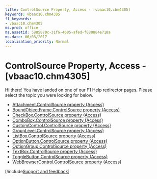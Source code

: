 ```yaml
---
title: ControlSource Property, Access - [vbaac10.chm4305]
keywords: vbaac10.chm4305
f1_keywords:
- vbaac10.chm4305
ms.prod: office
ms.assetid: 5985870c-31f6-4685-afed-f880884e718a
ms.date: 06/08/2017
localization_priority: Normal
---
```



# ControlSource Property, Access - [vbaac10.chm4305]

Hi there! You have landed on one of our F1 Help redirector pages. Please select the topic you were looking for below.

- [Attachment.ControlSource property (Access)](https://msdn.microsoft.com/library/6c1f2351-5671-51dd-0ff7-964719d91b9c%28Office.15%29.aspx)
- [BoundObjectFrame.ControlSource property (Access)](https://msdn.microsoft.com/library/f4200d00-fcb8-f15b-68e5-f1e58bfe41e8%28Office.15%29.aspx)
- [CheckBox.ControlSource property (Access)](https://msdn.microsoft.com/library/167d8da3-0489-ca23-2821-e455b8ac2d53%28Office.15%29.aspx)
- [ComboBox.ControlSource property (Access)](https://msdn.microsoft.com/library/d67db09e-d8c5-4605-2789-c75ac652ee0b%28Office.15%29.aspx)
- [CustomControl.ControlSource property (Access)](https://msdn.microsoft.com/library/1f773a09-7bcc-45ec-9380-3ab5ee13f024%28Office.15%29.aspx)
- [GroupLevel.ControlSource property (Access)](https://msdn.microsoft.com/library/b6f87977-abcc-2bb8-c6ea-720dd20789ec%28Office.15%29.aspx)
- [ListBox.ControlSource property (Access)](https://msdn.microsoft.com/library/3122f8ec-d7d6-18b2-5a68-2c175d2b0d85%28Office.15%29.aspx)
- [OptionButton.ControlSource property (Access)](https://msdn.microsoft.com/library/a2d61057-fe0b-4c00-88f9-f375074d7b3c%28Office.15%29.aspx)
- [OptionGroup.ControlSource property (Access)](https://msdn.microsoft.com/library/9f4a87a0-f31a-8b6f-c39a-51f49c96221e%28Office.15%29.aspx)
- [TextBox.ControlSource property (Access)](https://msdn.microsoft.com/library/be912167-402a-1bc4-6feb-c3551eb058a8%28Office.15%29.aspx)
- [ToggleButton.ControlSource property (Access)](https://msdn.microsoft.com/library/077297e8-6911-8cef-0aa5-4c5cbebcf4a3%28Office.15%29.aspx)
- [WebBrowserControl.ControlSource property (Access)](https://msdn.microsoft.com/library/f15e6d9c-fa41-8ca9-5252-fbb86139b2dc%28Office.15%29.aspx)

[!include[Support and feedback](~/includes/feedback-boilerplate.md)]